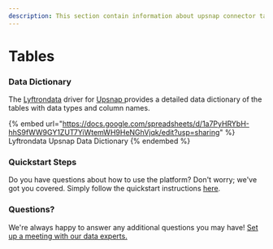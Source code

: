 ```yaml
---
description: This section contain information about upsnap connector tables information
---
```


# Tables

### Data Dictionary

The [Lyftrondata](https://www.lyftrondata.com/) driver for [Upsnap](https://www.lyftrondata.com/integration/upsnap/)[ ](https://www.lyftrondata.com/integration/upsnap/)provides a detailed data dictionary of the tables with data types and column names.

{% embed url="https://docs.google.com/spreadsheets/d/1a7PyHRYbH-hhS9fWW9GY1ZUT7YiWtemWH9HeNGhVjqk/edit?usp=sharing" %}
Lyftrondata Upsnap Data Dictionary
{% endembed %}

### Quickstart Steps

Do you have questions about how to use the platform? Don't worry; we've got you covered. Simply follow the quickstart instructions [here](../../../../quickstart-steps.md).

### Questions? <a href="#questions" id="questions"></a>

We're always happy to answer any additional questions you may have! [Set up a meeting with our data experts.](https://www.lyftrondata.com/book-a-meeting/)

